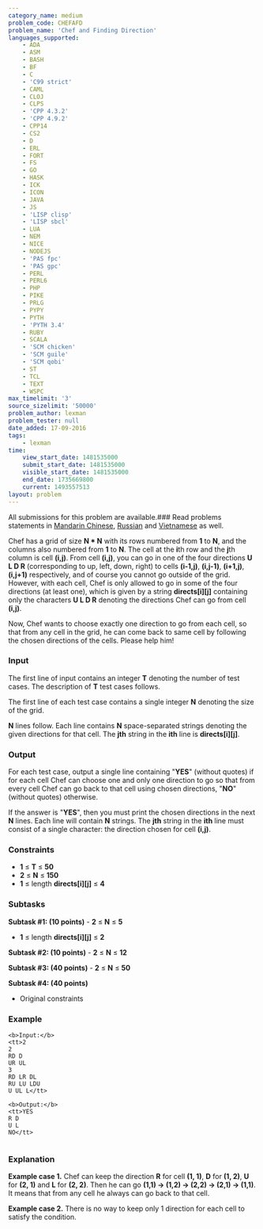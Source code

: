 ```yaml
---
category_name: medium
problem_code: CHEFAFD
problem_name: 'Chef and Finding Direction'
languages_supported:
    - ADA
    - ASM
    - BASH
    - BF
    - C
    - 'C99 strict'
    - CAML
    - CLOJ
    - CLPS
    - 'CPP 4.3.2'
    - 'CPP 4.9.2'
    - CPP14
    - CS2
    - D
    - ERL
    - FORT
    - FS
    - GO
    - HASK
    - ICK
    - ICON
    - JAVA
    - JS
    - 'LISP clisp'
    - 'LISP sbcl'
    - LUA
    - NEM
    - NICE
    - NODEJS
    - 'PAS fpc'
    - 'PAS gpc'
    - PERL
    - PERL6
    - PHP
    - PIKE
    - PRLG
    - PYPY
    - PYTH
    - 'PYTH 3.4'
    - RUBY
    - SCALA
    - 'SCM chicken'
    - 'SCM guile'
    - 'SCM qobi'
    - ST
    - TCL
    - TEXT
    - WSPC
max_timelimit: '3'
source_sizelimit: '50000'
problem_author: lexman
problem_tester: null
date_added: 17-09-2016
tags:
    - lexman
time:
    view_start_date: 1481535000
    submit_start_date: 1481535000
    visible_start_date: 1481535000
    end_date: 1735669800
    current: 1493557513
layout: problem
---
```

All submissions for this problem are available.###  Read problems statements in [Mandarin Chinese](http://www.codechef.com/download/translated/DEC16/mandarin/CHEFAFD.pdf), [Russian](http://www.codechef.com/download/translated/DEC16/russian/CHEFAFD.pdf) and [Vietnamese](http://www.codechef.com/download/translated/DEC16/vietnamese/CHEFAFD.pdf) as well.

Chef has a grid of size **N \* N** with its rows numbered from **1** to **N**, and the columns also numbered from **1** to **N**. The cell at the **i**th row and the **j**th column is cell **(i,j)**. From cell **(i,j)**, you can go in one of the four directions **U L D R** (corresponding to up, left, down, right) to cells **(i-1,j)**, **(i,j-1)**, **(i+1,j)**, **(i,j+1)** respectively, and of course you cannot go outside of the grid. However, with each cell, Chef is only allowed to go in some of the four directions (at least one), which is given by a string **directs\[i\]\[j\]** containing only the characters **U L D R** denoting the directions Chef can go from cell **(i,j)**.

Now, Chef wants to choose exactly one direction to go from each cell, so that from any cell in the grid, he can come back to same cell by following the chosen directions of the cells. Please help him!

### Input

The first line of input contains an integer **T** denoting the number of test cases. The description of **T** test cases follows.

The first line of each test case contains a single integer **N** denoting the size of the grid.

**N** lines follow. Each line contains **N** space-separated strings denoting the given directions for that cell. The **jth** string in the **ith** line is **directs\[i\]\[j\]**.

### Output

For each test case, output a single line containing "**YES**" (without quotes) if for each cell Chef can choose one and only one direction to go so that from every cell Chef can go back to that cell using chosen directions, "**NO**" (without quotes) otherwise.

If the answer is "**YES**", then you must print the chosen directions in the next **N** lines. Each line will contain **N** strings. The **jth** string in the **ith** line must consist of a single character: the direction chosen for cell **(i,j)**.

### Constraints

- **1** ≤ **T** ≤ **50**
- **2** ≤ **N** ≤ **150**
- **1** ≤ length **directs\[i\]\[j\]** ≤ **4**

### Subtasks

 **Subtask #1: (10 points)** - **2** ≤ **N** ≤ **5**
- **1** ≤ length **directs\[i\]\[j\]** ≤ **2**

 **Subtask #2: (10 points)** - **2** ≤ **N** ≤ **12**

 **Subtask #3: (40 points)** - **2** ≤ **N** ≤ **50**

 **Subtask #4: (40 points)**

- Original constraints

### Example

```
<b>Input:</b>
<tt>2
2
RD D
UR UL
3
RD LR DL
RU LU LDU
U UL L</tt>

<b>Output:</b>
<tt>YES
R D
U L
NO</tt>


```
### Explanation

**Example case 1.** Chef can keep the direction **R** for cell **(1, 1)**, **D** for **(1, 2)**, **U** for **(2, 1)** and **L** for **(2, 2)**. Then he can go **(1,1) -> (1,2) -> (2,2) -> (2,1) -> (1,1)**. It means that from any cell he always can go back to that cell.

**Example case 2.** There is no way to keep only 1 direction for each cell to satisfy the condition.